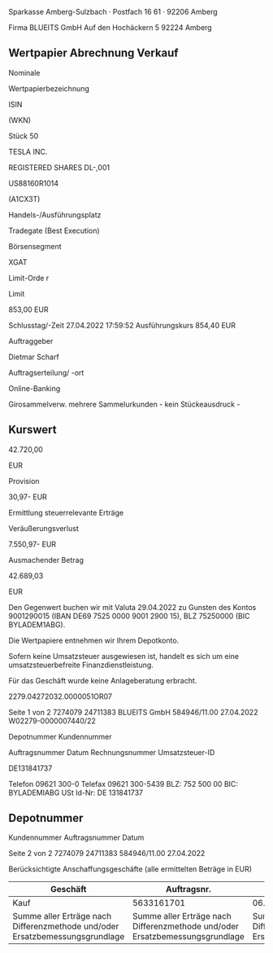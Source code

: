 <!-- image -->

Sparkasse Amberg-Sulzbach · Postfach 16 61 · 92206 Amberg

Firma BLUEITS GmbH Auf den Hochäckern 5 92224 Amberg

## Wertpapier Abrechnung Verkauf

Nominale

Wertpapierbezeichnung

ISIN

(WKN)

Stück 50

TESLA INC.

REGISTERED SHARES DL-,001

US88160R1014

(A1CX3T)

Handels-/Ausführungsplatz

Tradegate (Best Execution)

Börsensegment

XGAT

Limit-Orde r

Limit

853,00 EUR

Schlusstag/-Zeit 27.04.2022 17:59:52 Ausführungskurs 854,40 EUR

Auftraggeber

Dietmar Scharf

Auftragserteilung/ -ort

Online-Banking

Girosammelverw. mehrere Sammelurkunden - kein Stückeausdruck -

## Kurswert

42.720,00

EUR

Provision

30,97- EUR

Ermittlung steuerrelevante Erträge

Veräußerungsverlust

7.550,97- EUR

Ausmachender Betrag

42.689,03

EUR

Den Gegenwert buchen wir mit Valuta 29.04.2022 zu Gunsten des Kontos 9001290015 (IBAN DE69 7525 0000 9001 2900 15), BLZ 75250000 (BIC BYLADEM1ABG).

Die Wertpapiere entnehmen wir Ihrem Depotkonto.

Sofern keine Umsatzsteuer ausgewiesen ist, handelt es sich um eine umsatzsteuerbefreite Finanzdienstleistung.

Für das Geschäft wurde keine Anlageberatung erbracht.

2279.04272032.0000051OR07

Seite 1 von 2 7274079 24711383 BLUEITS GmbH 584946/11.00 27.04.2022 W02279-0000007440/22

Depotnummer Kundennummer

Auftragsnummer Datum Rechnungsnummer Umsatzsteuer-ID

DE131841737

Telefon 09621 300-0 Telefax 09621 300-5439 BLZ: 752 500 00 BIC: BYLADEMIABG USt Id-Nr: DE 131841737

<!-- image -->

## Depotnummer

Kundennummer Auftragsnummer Datum

Seite 2 von 2 7274079 24711383 584946/11.00 27.04.2022

Berücksichtigte Anschaffungsgeschäfte (alle ermittelten Beträge in EUR)

| Geschäft                                                                     | Auftragsnr.                                                                  | Ausführ.-tag                                                                 | Whr./St. Nennwert/Stück                                                      |                                                                              | AS-Kosten                                                                    | Erlös                                                                        | ant. Ergebnis                                                                |           |
|------------------------------------------------------------------------------|------------------------------------------------------------------------------|------------------------------------------------------------------------------|------------------------------------------------------------------------------|------------------------------------------------------------------------------|------------------------------------------------------------------------------|------------------------------------------------------------------------------|------------------------------------------------------------------------------|-----------|
| Kauf                                                                         | 5633161701                                                                   | 06.04.2022                                                                   | Stück                                                                        | 50,0000                                                                      | 50.240,00-                                                                   | 42.689,03                                                                    | 7.550,97-                                                                    | (D)       |
| Summe aller Erträge nach Differenzmethode und/oder Ersatzbemessungsgrundlage | Summe aller Erträge nach Differenzmethode und/oder Ersatzbemessungsgrundlage | Summe aller Erträge nach Differenzmethode und/oder Ersatzbemessungsgrundlage | Summe aller Erträge nach Differenzmethode und/oder Ersatzbemessungsgrundlage | Summe aller Erträge nach Differenzmethode und/oder Ersatzbemessungsgrundlage | Summe aller Erträge nach Differenzmethode und/oder Ersatzbemessungsgrundlage | Summe aller Erträge nach Differenzmethode und/oder Ersatzbemessungsgrundlage | Summe aller Erträge nach Differenzmethode und/oder Ersatzbemessungsgrundlage | 7.550,97- |